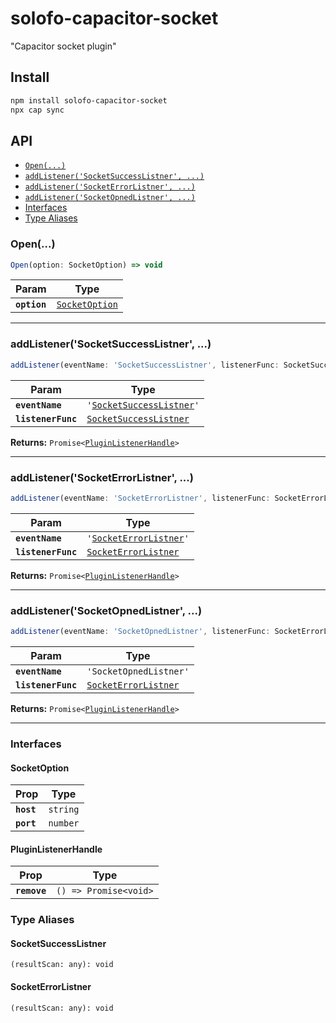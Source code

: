 # solofo-capacitor-socket

"Capacitor socket plugin"

## Install

```bash
npm install solofo-capacitor-socket
npx cap sync
```

## API

<docgen-index>

* [`Open(...)`](#open)
* [`addListener('SocketSuccessListner', ...)`](#addlistenersocketsuccesslistner)
* [`addListener('SocketErrorListner', ...)`](#addlistenersocketerrorlistner)
* [`addListener('SocketOpnedListner', ...)`](#addlistenersocketopnedlistner)
* [Interfaces](#interfaces)
* [Type Aliases](#type-aliases)

</docgen-index>

<docgen-api>
<!--Update the source file JSDoc comments and rerun docgen to update the docs below-->

### Open(...)

```typescript
Open(option: SocketOption) => void
```

| Param        | Type                                                  |
| ------------ | ----------------------------------------------------- |
| **`option`** | <code><a href="#socketoption">SocketOption</a></code> |

--------------------


### addListener('SocketSuccessListner', ...)

```typescript
addListener(eventName: 'SocketSuccessListner', listenerFunc: SocketSuccessListner) => Promise<PluginListenerHandle>
```

| Param              | Type                                                                    |
| ------------------ | ----------------------------------------------------------------------- |
| **`eventName`**    | <code>'<a href="#socketsuccesslistner">SocketSuccessListner</a>'</code> |
| **`listenerFunc`** | <code><a href="#socketsuccesslistner">SocketSuccessListner</a></code>   |

**Returns:** <code>Promise&lt;<a href="#pluginlistenerhandle">PluginListenerHandle</a>&gt;</code>

--------------------


### addListener('SocketErrorListner', ...)

```typescript
addListener(eventName: 'SocketErrorListner', listenerFunc: SocketErrorListner) => Promise<PluginListenerHandle>
```

| Param              | Type                                                                |
| ------------------ | ------------------------------------------------------------------- |
| **`eventName`**    | <code>'<a href="#socketerrorlistner">SocketErrorListner</a>'</code> |
| **`listenerFunc`** | <code><a href="#socketerrorlistner">SocketErrorListner</a></code>   |

**Returns:** <code>Promise&lt;<a href="#pluginlistenerhandle">PluginListenerHandle</a>&gt;</code>

--------------------


### addListener('SocketOpnedListner', ...)

```typescript
addListener(eventName: 'SocketOpnedListner', listenerFunc: SocketErrorListner) => Promise<PluginListenerHandle>
```

| Param              | Type                                                              |
| ------------------ | ----------------------------------------------------------------- |
| **`eventName`**    | <code>'SocketOpnedListner'</code>                                 |
| **`listenerFunc`** | <code><a href="#socketerrorlistner">SocketErrorListner</a></code> |

**Returns:** <code>Promise&lt;<a href="#pluginlistenerhandle">PluginListenerHandle</a>&gt;</code>

--------------------


### Interfaces


#### SocketOption

| Prop       | Type                |
| ---------- | ------------------- |
| **`host`** | <code>string</code> |
| **`port`** | <code>number</code> |


#### PluginListenerHandle

| Prop         | Type                                      |
| ------------ | ----------------------------------------- |
| **`remove`** | <code>() =&gt; Promise&lt;void&gt;</code> |


### Type Aliases


#### SocketSuccessListner

<code>(resultScan: any): void</code>


#### SocketErrorListner

<code>(resultScan: any): void</code>

</docgen-api>

